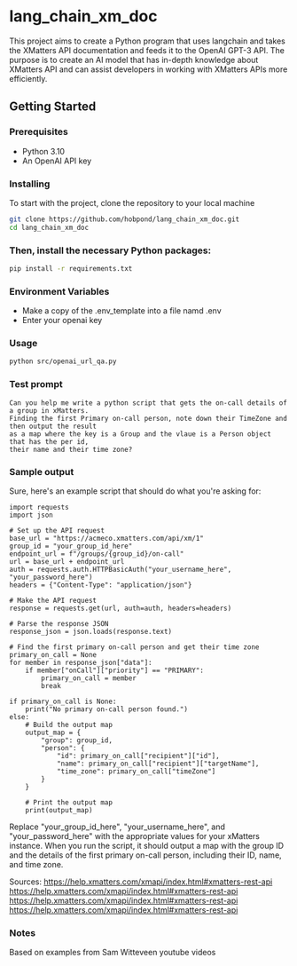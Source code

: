 # lang_chain_xm_doc

This project aims to create a Python program that uses langchain and takes the XMatters API documentation and feeds it to the OpenAI GPT-3 API. The purpose is to create an AI model that has in-depth knowledge about XMatters API and can assist developers in working with XMatters APIs more efficiently.



## Getting Started

### Prerequisites

- Python 3.10
- An OpenAI API key

### Installing

To start with the project, clone the repository to your local machine

```bash
git clone https://github.com/hobpond/lang_chain_xm_doc.git
cd lang_chain_xm_doc
```

### Then, install the necessary Python packages:
```bash
pip install -r requirements.txt
```

### Environment Variables
* Make a copy of the .env_template into a file namd .env
* Enter your openai key

### Usage
``` bash
python src/openai_url_qa.py
```

### Test prompt
```
Can you help me write a python script that gets the on-call details of a group in xMatters.
Finding the first Primary on-call person, note down their TimeZone and then output the result 
as a map where the key is a Group and the vlaue is a Person object that has the per id,
their name and their time zone?
```

### Sample output
Sure, here's an example script that should do what you're asking for:

```
import requests
import json

# Set up the API request
base_url = "https://acmeco.xmatters.com/api/xm/1"
group_id = "your_group_id_here"
endpoint_url = f"/groups/{group_id}/on-call"
url = base_url + endpoint_url
auth = requests.auth.HTTPBasicAuth("your_username_here", "your_password_here")
headers = {"Content-Type": "application/json"}

# Make the API request
response = requests.get(url, auth=auth, headers=headers)

# Parse the response JSON
response_json = json.loads(response.text)

# Find the first primary on-call person and get their time zone
primary_on_call = None
for member in response_json["data"]:
    if member["onCall"]["priority"] == "PRIMARY":
        primary_on_call = member
        break

if primary_on_call is None:
    print("No primary on-call person found.")
else:
    # Build the output map
    output_map = {
        "group": group_id,
        "person": {
            "id": primary_on_call["recipient"]["id"],
            "name": primary_on_call["recipient"]["targetName"],
            "time_zone": primary_on_call["timeZone"]
        }
    }

    # Print the output map
    print(output_map)
```

Replace "your_group_id_here", "your_username_here", and "your_password_here" with the appropriate values for your
xMatters instance. When you run the script, it should output a map with the group ID and the details of the first
primary on-call person, including their ID, name, and time zone.


Sources:
https://help.xmatters.com/xmapi/index.html#xmatters-rest-api
https://help.xmatters.com/xmapi/index.html#xmatters-rest-api
https://help.xmatters.com/xmapi/index.html#xmatters-rest-api
https://help.xmatters.com/xmapi/index.html#xmatters-rest-api

### Notes
Based on examples from Sam Witteveen youtube videos
